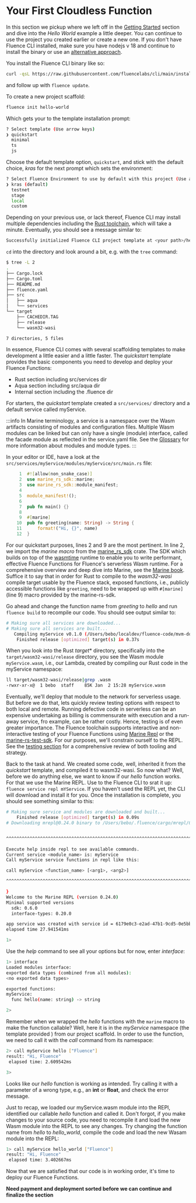 # Your First Cloudless Function

In this section we pickup where we left off in the [Getting Started](../overview/getting_started.md) section and dive into the *Hello World* example a little deeper. You can continue to use the project you created earlier or create a new one. If you don't have Fluence CLI installed, make sure you have nodejs v 18 and continue to install the binary or use an [alternative approach](https://github.com/fluencelabs/cli?tab=readme-ov-file#installation-and-usage).

You install the Fluence CLI binary like so:
```bash
curl -qsL https://raw.githubusercontent.com/fluencelabs/cli/main/install.sh | bash
```
and follow up with `fluence update`. 

To create a new project scaffold:

```bash
fluence init hello-world
```

Which gets your to the template installation prompt:

```bash
? Select template (Use arrow keys)
❯ quickstart
  minimal
  ts
  js
```
Choose the default template option, `quickstart`, and stick with the default choice, *kras* for the next prompt which sets the environment:

```bash
? Select Fluence Environment to use by default with this project (Use arrow keys)
❯ kras (default)
  testnet
  stage
  local
  custom
```

Depending on your previous use, or lack thereof, Fluence CLI may install multiple dependencies including the [Rust toolchain](https://www.rust-lang.org/), which will take a minute. Eventually, you should see a message similar to:

```bash
Successfully initialized Fluence CLI project template at <your path>/hello-world
```

`cd` into the directory and look around a bit, e.g. with the `tree` command:

```bash
$ tree -L 2
.
├── Cargo.lock
├── Cargo.toml
├── README.md
├── fluence.yaml
├── src
│   ├── aqua
│   └── services
└── target
    ├── CACHEDIR.TAG
    ├── release
    └── wasm32-wasi

7 directories, 5 files
```

In essence, Fluence CLI comes with several scaffolding templates to make development a little easier and a little faster. The *quickstart* template provides the basic components you need to develop and deploy your Fluence Functions:

* Rust section including src/services dir
* Aqua section including src/aqua dir
* Internal section including the .fluence dir

For starters, the *quickstart* template created a `src/services/` directory and a default service called myService. 

:::info
In Marine terminology, a service is a namespace over the Wasm artifacts consisting of  modules and configuration files. Multiple Wasm modules can be linked but can only have a single (module) interface, called the facade module as reflected in the service.yaml file. See the [Glossary](https://fluence.dev/docs/build/glossary#facade-module) for more information about modules and module types.
:::

In your editor or IDE, have a look at the `src/services/myService/modules/myService/src/main.rs` file:

```rust
     1	#![allow(non_snake_case)]
     2	use marine_rs_sdk::marine;
     3	use marine_rs_sdk::module_manifest;
     4
     5	module_manifest!();
     6
     7	pub fn main() {}
     8
     9	#[marine]
    10	pub fn greeting(name: String) -> String {
    11	    format!("Hi, {}", name)
    12	}
```

For our quickstart purposes, lines 2 and 9 are the most pertinent. In line 2, we import the *marine macro* from the [marine_rs_sdk](https://crates.io/crates/marine-rs-sdk) crate. The SDK which builds on top of the [wasmtime](https://wasmtime.dev/) runtime to enable you to write performant, effective Fluence Functions for Fluence's serverless Wasm runtime. For a comprehensive overview and deep dive into Marine, see the [Marine book](https://fluence.dev/docs/marine-book/introduction).  Suffice it to say that in order for Rust to compile to the *wasm32-wasi* compile target usable by the Fluence stack, exposed functions, i.e., publicly accessible functions like `greeting`, need to be wrapped up with `#[marine]` (line 9) macro provided by the marine-rs-sdk.

Go ahead and change the function name from *greeting* to *hello* and run `fluence build` to recompile our code. You should see output similar to:

```bash
# Making sure all services are downloaded...
# Making sure all services are built...
   Compiling myService v0.1.0 (/Users/bebo/localdev/fluence-code/mvm-docs-code/hello-world/src/services/myService/modules/myService)
    Finished release [optimized] target(s) in 0.37s
```

When you look into the Rust *target** directory, specifically into the `target/wasm32-wasi/release` directory, you see the Wasm module `myService.wasm`, i.e., our Lambda, created by compiling our Rust code in the myService namespace:

```bash
ll target/wasm32-wasi/release|grep .wasm
-rwxr-xr-x@  1 bebo  staff    85K Jan  2 15:28 myService.wasm
```

Eventually, we'll deploy that module to the network for serverless usage. But before we do that, lets quickly review testing options with respect to both local and remote. Running defective code in serverless can be an expensive undertaking as billing is commensurate with execution and a run-away service, fro example, can be rather costly. Hence, testing is of even greater importance. The Fluence toolchain supports interactive and non-interactive testing of your Fluence Functions using [Marine Repl](https://crates.io/crates/mrepl) or the [marine-rs-test-sdk](https://crates.io/crates/mrepl). For our purposes, we'll constrain ourself to the REPL. See the [testing section](../how-to/test.md) for a comprehensive review of both tooling and strategy.

Back to the task at hand. We created some code, well, inherited it from the *quickstart* template, and compiled it to wasm32-wasi. So now what? Well, before we do anything else, we want to know if our *hello* function works. For that we use the Marine REPL. Use to the Fluence CLI to srat it up: `fluence service repl mYService`. If you haven't used the REPL yet, the CLI will download and install it for you. Once the installation is complete, you should see something similar to this:

```bash
# Making sure service and modules are downloaded and built...
    Finished release [optimized] target(s) in 0.09s
# Downloading mrepl@0.24.0 binary to /Users/bebo/.fluence/cargo/mrepl/0.24.0...


^^^^^^^^^^^^^^^^^^^^^^^^^^^^^^^^^^^^^^^^^^^^^^^^^^^^^^^^^^^^^^^^^^^^^^^^^^^^^^^^

Execute help inside repl to see available commands.
Current service <module_name> is: myService
Call myService service functions in repl like this:

call myService <function_name> [<arg1>, <arg2>]

^^^^^^^^^^^^^^^^^^^^^^^^^^^^^^^^^^^^^^^^^^^^^^^^^^^^^^^^^^^^^^^^^^^^^^^^^^^^^^^^

}
Welcome to the Marine REPL (version 0.24.0)
Minimal supported versions
  sdk: 0.6.0
  interface-types: 0.20.0

app service was created with service id = 6179e0c3-e2ad-47b1-9cd5-0e5bb37da89e
elapsed time 27.941541ms

1>
```

Use the *help* command to see all your options but for now, enter *interface*:

```bash
1> interface
Loaded modules interface:
exported data types (combined from all modules):
<no exported data types>

exported functions:
myService:
  func hello(name: string) -> string

2>
```

Remember when we wrapped the *hello* functions with the `marine` macro to make the function callable? Well, here it is in the *myService* namespace (the template provided ) from our project scaffold. In order to use the function, we need to call it with the *call* command from its namespace:

```bash
2> call myService hello ["Fluence"]
result: "Hi, Fluence"
 elapsed time: 2.609542ms

3>
```

Looks like our *hello* function is working as intended. Try calling it with a parameter of a wrong type, e.g., an **int** or **float**, and check the error message.

Just to recap, we loaded our myService.wasm module into the REPl, identified our callable *hello* function and called it. Don't forgot, if you make changes to your source code, you need to recompile it and load the new Wasm module into the REPL to see any changes. Try changing the function name from *hello* to *hello_world*, compile the code and load the new Wasam module into the REPL:

```bash
1> call myService hello_world ["Fluence"]
result: "Hi, Fluence"
 elapsed time: 3.402667ms
```

Now that we are satisfied that our code is in working order, it's time to deploy our Fluence Functions.


**Need payment and deployment sorted before we can continue and finalize the section**




